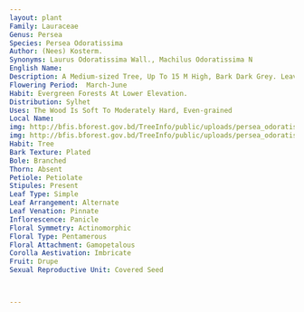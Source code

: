 ```yaml
---
layout: plant
Family: Lauraceae
Genus: Persea
Species: Persea Odoratissima
Author: (Nees) Kosterm.
Synonyms: Laurus Odoratissima Wall., Machilus Odoratissima N
English Name: 
Description: A Medium-sized Tree, Up To 15 M High, Bark Dark Grey. Leaves Crowded At The Ends Of Branches, 7-18 Ã— 2-6 Cm, Very Variable In Shape, Oblanceolate, Oblong-lanceolate, Elliptic-oblong Or Obovate, Shortly Acuminate Or Acute At The Apex, Base Cuneate, Acute Or Obtusely Narrowed, Glabrous, Dark Green And Shining Above, Paler And Slightly Glaucous Beneath, Main Lateral Nerves Slender, Usually 7-13 On Either Side, Nervules Prominent In Dry Leaves With Minute Impressed Spaces Between, Petioles 0.7-2.0 Cm Long, Channelled. Inflorescence Subterminal Panicle, Up To 13 Cm Long, Peduncles Glabrous Or Minutely Pubescent. Flowers Yellowish-green, Scented. Perianth Tube Obsolete, Segments 0.5-0.6 Cm Long, Narrow, Oblong, Outer Slightly Smaller, Glabrous Or Puberulous Outside, More Or Less Villous Within At Least Towards The Base. Filaments Glabrous Or Slightly Hairy Near The Base, Anthers Oblong, Rarely Hairy. Fruits 1.2-1.6 Cm Long, Oblong Or Ellipsoid, Purple And Primrose When Ripe.
Flowering Period:  March-June
Habit: Evergreen Forests At Lower Elevation.
Distribution: Sylhet
Uses: The Wood Is Soft To Moderately Hard, Even-grained 
Local Name: 
img: http://bfis.bforest.gov.bd/TreeInfo/public/uploads/persea_odoratissima.jpg
img: http://bfis.bforest.gov.bd/TreeInfo/public/uploads/persea_odoratissima1.jpg
Habit: Tree
Bark Texture: Plated
Bole: Branched
Thorn: Absent
Petiole: Petiolate
Stipules: Present
Leaf Type: Simple
Leaf Arrangement: Alternate
Leaf Venation: Pinnate
Inflorescence: Panicle
Floral Symmetry: Actinomorphic
Floral Type: Pentamerous
Floral Attachment: Gamopetalous
Corolla Aestivation: Imbricate
Fruit: Drupe
Sexual Reproductive Unit: Covered Seed



---
```


